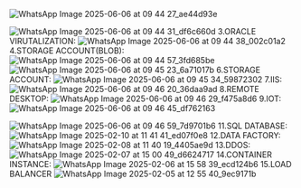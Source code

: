 ![WhatsApp Image 2025-06-06 at 09 44 27_ae44d93e](https://github.com/user-attachments/assets/70a75d55-cd08-47e3-9b5a-ebb14a7c87f6)

![WhatsApp Image 2025-06-06 at 09 44 31_df6c660d](https://github.com/user-attachments/assets/a053f1ea-5c74-4736-9649-7371da6539d2)
3.ORACLE VIRUTALIZATION:
![WhatsApp Image 2025-06-06 at 09 44 38_002c01a2](https://github.com/user-attachments/assets/647df8a6-0042-4301-bc2e-98d137c09931)
4.STORAGE ACCOUNT(BLOB):
![WhatsApp Image 2025-06-06 at 09 44 57_3fd685be](https://github.com/user-attachments/assets/1d764c19-6985-476d-af78-d0f07db3c97d)
![WhatsApp Image 2025-06-06 at 09 45 23_6a71017b](https://github.com/user-attachments/assets/30b588c8-b2e7-4321-893f-f9548359ec70)
6.STORAGE ACCOUNT:
![WhatsApp Image 2025-06-06 at 09 45 34_59872302](https://github.com/user-attachments/assets/744e691d-538d-49ea-9c48-5bc7beea312d)
7.IIS:
![WhatsApp Image 2025-06-06 at 09 46 20_36daa9ad](https://github.com/user-attachments/assets/b01ca521-409a-4f27-83ec-7dac3fb97a46)
8.REMOTE DESKTOP:
![WhatsApp Image 2025-06-06 at 09 46 29_f475a8d6](https://github.com/user-attachments/assets/3e051578-28b5-4c0e-afd0-07a0737da740)
9.IOT:
![WhatsApp Image 2025-06-06 at 09 46 45_df762163](https://github.com/user-attachments/assets/fde4737b-577d-48f6-8154-9409d9db71c3)

![WhatsApp Image 2025-06-06 at 09 46 59_7d9701b6](https://github.com/user-attachments/assets/94d02622-1aa1-4d56-aeca-56d92821416b)
11.SQL DATABASE:
![WhatsApp Image 2025-02-10 at 11 41 41_ed07f0e8](https://github.com/user-attachments/assets/2415ab30-8213-4554-af70-65c8a845f3e4)
12.DATA FACTORY:
![WhatsApp Image 2025-02-08 at 11 40 19_4405ae9d](https://github.com/user-attachments/assets/d016149b-4b0d-411b-8c18-482a2718326a)
13.DDOS:
![WhatsApp Image 2025-02-07 at 15 00 49_d6624717](https://github.com/user-attachments/assets/23c8d59d-92d9-4513-8f9d-c5cea6eddbcd)
14.CONTAINER INSTANCE:
![WhatsApp Image 2025-02-06 at 15 58 39_ecd124b6](https://github.com/user-attachments/assets/079655fd-7ef7-4a65-9d3d-d5a6310e6400)
15.LOAD BALANCER
![WhatsApp Image 2025-02-05 at 12 55 40_9ec9171b](https://github.com/user-attachments/assets/956c6d59-2330-438a-9b7e-b5ff64ea1db5)
